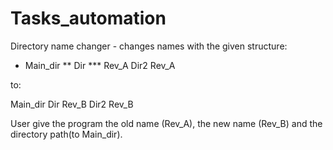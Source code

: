 # Tasks_automation
Directory name changer - changes names with the given structure:

* Main_dir
**  Dir
***    Rev_A
  Dir2
    Rev_A

to:

Main_dir
  Dir
    Rev_B
  Dir2
    Rev_B

User give the program the old name (Rev_A), the new name (Rev_B) and the directory path(to Main_dir).
